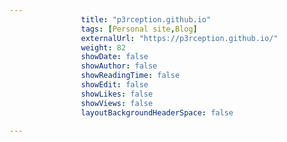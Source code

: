 ---
                title: "p3rception.github.io"
                tags: [Personal site,Blog]
                externalUrl: "https://p3rception.github.io/"
                weight: 82
                showDate: false
                showAuthor: false
                showReadingTime: false
                showEdit: false
                showLikes: false
                showViews: false
                layoutBackgroundHeaderSpace: false
                ---

